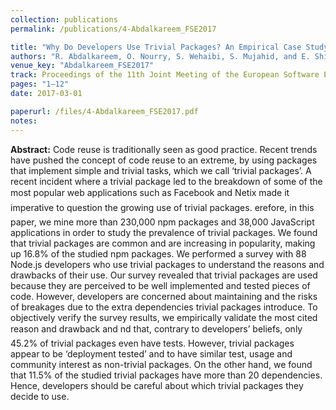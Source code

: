 ```yaml
---
collection: publications
permalink: /publications/4-Abdalkareem_FSE2017

title: "Why Do Developers Use Trivial Packages? An Empirical Case Study on npm"
authors: "R. Abdalkareem, O. Nourry, S. Wehaibi, S. Mujahid, and E. Shihab"
venue_key: "Abdalkareem_FSE2017"
track: Proceedings of the 11th Joint Meeting of the European Software Engineering Conference and the ACM SIGSOFT Symposium on the Foundations of Software Engineering (ESEC/FSE’17)
pages: "1–12"
date: 2017-03-01

paperurl: /files/4-Abdalkareem_FSE2017.pdf
notes:
---
```


**Abstract:** Code reuse is traditionally seen as good practice. Recent trends
              have pushed the concept of code reuse to an extreme, by using
              packages that implement simple and trivial tasks, which we call
              ‘trivial packages’. A recent incident where a trivial package led to
              the breakdown of some of the most popular web applications such
              as Facebook and Netix made it imperative to question the growing
              use of trivial packages.
              erefore, in this paper, we mine more than 230,000 npm packages and 38,000 JavaScript applications in order to study the prevalence of trivial packages. We found that trivial packages are common and are increasing in popularity, making up 16.8% of the
              studied npm packages. We performed a survey with 88 Node.js
              developers who use trivial packages to understand the reasons and
              drawbacks of their use. Our survey revealed that trivial packages
              are used because they are perceived to be well implemented and
              tested pieces of code. However, developers are concerned about
              maintaining and the risks of breakages due to the extra dependencies trivial packages introduce. To objectively verify the survey
              results, we empirically validate the most cited reason and drawback
              and nd that, contrary to developers’ beliefs, only 45.2% of trivial
              packages even have tests. However, trivial packages appear to be
              ‘deployment tested’ and to have similar test, usage and community
              interest as non-trivial packages. On the other hand, we found that
              11.5% of the studied trivial packages have more than 20 dependencies. Hence, developers should be careful about which trivial
              packages they decide to use.
